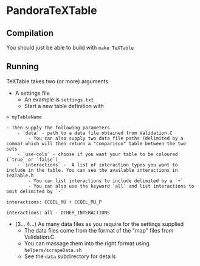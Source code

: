 # PandoraTeXTable

## Compilation
You should just be able to build with `make TeXTable`

## Running
TeXTable takes two (or more) arguments

- A settings file
    - An example is `settings.txt`
    - Start a new table definition with 
```
> myTableName
```

    - Then supply the following parameters
        - `data` - path to a data file obtained from Validation.C
            - You can also supply two data file paths (delimited by a comma) which will then return a "comparison" table between the two sets
        - `use-cols` - choose if you want your table to be coloured (`true` or `false`)
        - `interactions` -  A list of interaction types you want to include in the table. You can see the available interactions in TeXTable.h
            - You can list interactions to include delimited by a `+`
            - You can also use the keyword `all` and list interactions to omit delimited by `-`
```
interactions: CCQEL_MU + CCQEL_MU_P
```
```
interactions: all - OTHER_INTERACTIONS
```
- (3... 4...) As many data files as you require for the settings supplied
    - The data files come from the format of the "map" files from Validation.C
    - You can massage them into the right format using `helpers/scrapeData.sh`
    - See the `data` subdirectory for details
